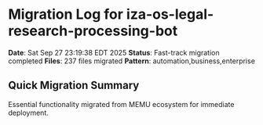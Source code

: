 # Migration Log for iza-os-legal-research-processing-bot

**Date**: Sat Sep 27 23:19:38 EDT 2025
**Status**: Fast-track migration completed
**Files**:      237 files migrated
**Pattern**: automation,business,enterprise

## Quick Migration Summary
Essential functionality migrated from MEMU ecosystem for immediate deployment.
